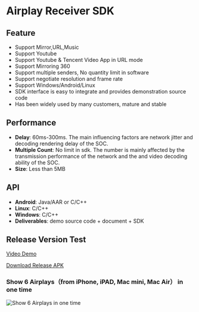 # Airplay Receiver SDK

## Feature

* Support Mirror,URL,Music             
* Support Youtube 
* Support Youtube & Tencent Video App in URL mode             
* Support Mirroring 360  
* Support multiple senders, No quantity limit in software           
* Support negotiate resolution and frame rate
* Support Windows/Android/Linux    
* SDK interface is easy to integrate and provides demonstration source code                 
* Has been widely used by many customers, mature and stable                              

## Performance

* **Delay**: 60ms-300ms. The main influencing factors are network jitter and decoding rendering delay of the SOC.            
* **Multiple Count**: No limit in sdk. The number  is mainly affected by the transmission performance of the network and the and video decoding ability of the SOC.  
* **Size**: Less than 5MB     

## API

* **Android**: Java/AAR or C/C++                
* **Linux**: C/C++
* **Windows**: C/C++  
* **Deliverables**: demo source code + document + SDK  

## Release Version Test

[Video Demo](https://youtu.be/BFXxS-F0uYQ)

[Download Release APK](https://github.com/WirelessPresentation/WirelessDisplay/releases/download/latest/BJCastTV.apk)

### Show 6 Airplays（from iPhone, iPAD, Mac mini, Mac Air） in one time
![Show 6 Airplays in one time](https://github.com/WirelessPresentation/WirelessDisplay-SDK/blob/main/zimg/airplay-6.jpg)
